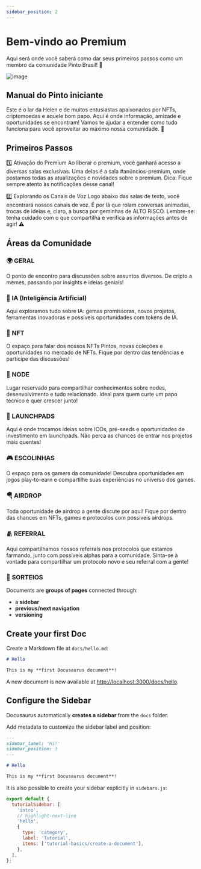 ```yaml
---
sidebar_position: 2
---
```


# Bem-vindo ao Premium
Aqui será onde você saberá como dar seus primeiros passos como um membro da comunidade Pinto Brasil! 🐥

![image](https://github.com/user-attachments/assets/d8ccee03-08fe-46f6-aa49-71053703d803)


## Manual do Pinto iniciante

Este é o lar da Helen e de muitos entusiastas apaixonados por NFTs, criptomoedas e aquele bom papo. Aqui é onde informação, amizade e oportunidades se encontram! Vamos te ajudar a entender como tudo funciona para você aproveitar ao máximo nossa comunidade. 🚀

## Primeiros Passos


1️⃣ Ativação do Premium
Ao liberar o premium, você ganhará acesso a diversas salas exclusivas. Uma delas é a sala #anúncios-premium, onde postamos todas as atualizações e novidades sobre o premium. Dica: Fique sempre atento às notificações desse canal!

2️⃣ Explorando os Canais de Voz
Logo abaixo das salas de texto, você encontrará nossos canais de voz. É por lá que rolam conversas animadas, trocas de ideias e, claro, a busca por geminhas de ALTO RISCO. Lembre-se: tenha cuidado com o que compartilha e verifica as informações antes de agir! ⚠️

## Áreas da Comunidade

### 🌍 **GERAL**  
O ponto de encontro para discussões sobre assuntos diversos. De cripto a memes, passando por insights e ideias geniais!

### 🤖 **IA (Inteligência Artificial)**  
Aqui exploramos tudo sobre IA: gemas promissoras, novos projetos, ferramentas inovadoras e possíveis oportunidades com tokens de IA.

### 🎨 **NFT**  
O espaço para falar dos nossos NFTs Pintos, novas coleções e oportunidades no mercado de NFTs. Fique por dentro das tendências e participe das discussões!

### 🔗 **NODE**  
Lugar reservado para compartilhar conhecimentos sobre nodes, desenvolvimento e tudo relacionado. Ideal para quem curte um papo técnico e quer crescer junto!

### 🚀 **LAUNCHPADS**  
Aqui é onde trocamos ideias sobre ICOs, pré-seeds e oportunidades de investimento em launchpads. Não perca as chances de entrar nos projetos mais quentes!

### 🎮 **ESCOLINHAS**  
O espaço para os gamers da comunidade! Descubra oportunidades em jogos play-to-earn e compartilhe suas experiências no universo dos games.

### 🪂 **AIRDROP**  
Toda oportunidade de airdrop a gente discute por aqui! Fique por dentro das chances em NFTs, games e protocolos com possíveis airdrops.

### 🫂 **REFERRAL**  
Aqui compartilhamos nossos referrals nos protocolos que estamos farmando, junto com possíveis alphas para a comunidade. Sinta-se à vontade para compartilhar um protocolo novo e seu referral com a gente!

### 🎁 **SORTEIOS**  
Documents are **groups of pages** connected through:


- a **sidebar**
- **previous/next navigation**
- **versioning**

## Create your first Doc

Create a Markdown file at `docs/hello.md`:

```md title="docs/hello.md"
# Hello

This is my **first Docusaurus document**!
```

A new document is now available at [http://localhost:3000/docs/hello](http://localhost:3000/docs/hello).

## Configure the Sidebar

Docusaurus automatically **creates a sidebar** from the `docs` folder.

Add metadata to customize the sidebar label and position:

```md title="docs/hello.md" {1-4}
---
sidebar_label: 'Hi!'
sidebar_position: 3
---

# Hello

This is my **first Docusaurus document**!
```

It is also possible to create your sidebar explicitly in `sidebars.js`:

```js title="sidebars.js"
export default {
  tutorialSidebar: [
    'intro',
    // highlight-next-line
    'hello',
    {
      type: 'category',
      label: 'Tutorial',
      items: ['tutorial-basics/create-a-document'],
    },
  ],
};
```
